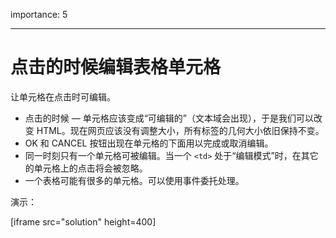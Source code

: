 importance: 5

---

# 点击的时候编辑表格单元格

让单元格在点击时可编辑。

- 点击的时候 — 单元格应该变成“可编辑的”（文本域会出现），于是我们可以改变 HTML。现在网页应该没有调整大小，所有标签的几何大小依旧保持不变。
- OK 和 CANCEL 按钮出现在单元格的下面用以完成或取消编辑。
- 同一时刻只有一个单元格可被编辑。当一个 `<td>` 处于“编辑模式”时，在其它的单元格上的点击将会被忽略。
- 一个表格可能有很多的单元格。可以使用事件委托处理。

演示：

[iframe src="solution" height=400]
